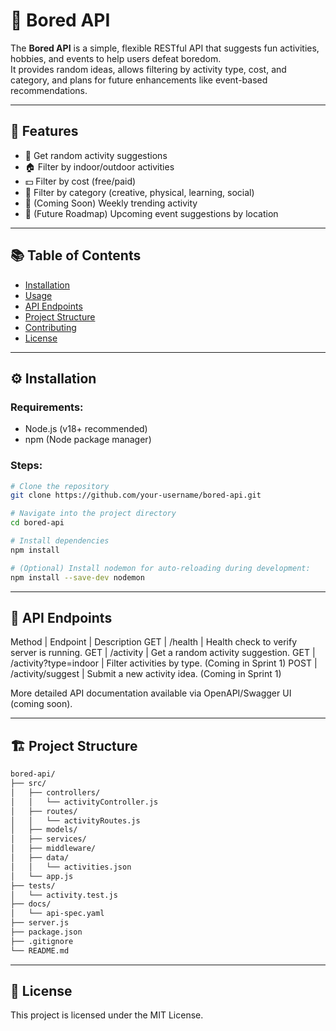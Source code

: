 # 🎯 Bored API

The **Bored API** is a simple, flexible RESTful API that suggests fun activities, hobbies, and events to help users defeat boredom.  
It provides random ideas, allows filtering by activity type, cost, and category, and plans for future enhancements like event-based recommendations.

---

## 🚀 Features

- 🎲 Get random activity suggestions
- 🏠 Filter by indoor/outdoor activities
- 💵 Filter by cost (free/paid)
- 🎨 Filter by category (creative, physical, learning, social)
- 📅 (Coming Soon) Weekly trending activity
- 📆 (Future Roadmap) Upcoming event suggestions by location

---

## 📚 Table of Contents

- [Installation](#installation)
- [Usage](#usage)
- [API Endpoints](#api-endpoints)
- [Project Structure](#project-structure)
- [Contributing](#contributing)
- [License](#license)

---

## ⚙️ Installation

### Requirements:
- Node.js (v18+ recommended)
- npm (Node package manager)

### Steps:

```bash
# Clone the repository
git clone https://github.com/your-username/bored-api.git

# Navigate into the project directory
cd bored-api

# Install dependencies
npm install

# (Optional) Install nodemon for auto-reloading during development:
npm install --save-dev nodemon
```

---

## 📡 API Endpoints

Method | Endpoint | Description
GET | /health | Health check to verify server is running.
GET | /activity | Get a random activity suggestion.
GET | /activity?type=indoor | Filter activities by type. (Coming in Sprint 1)
POST | /activity/suggest | Submit a new activity idea. (Coming in Sprint 1)

More detailed API documentation available via OpenAPI/Swagger UI (coming soon).

---

## 🏗️ Project Structure

```bash 
bored-api/
├── src/
│   ├── controllers/
│   │   └── activityController.js
│   ├── routes/
│   │   └── activityRoutes.js
│   ├── models/
│   ├── services/
│   ├── middleware/
│   ├── data/
│   │   └── activities.json
│   └── app.js
├── tests/
│   └── activity.test.js
├── docs/
│   └── api-spec.yaml
├── server.js
├── package.json
├── .gitignore
└── README.md
```

---

## 📄 License
This project is licensed under the MIT License.
